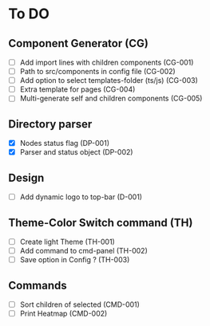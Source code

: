 # To DO

## Component Generator (CG)
- [ ] Add import lines with children components (CG-001)
- [ ] Path to src/components in config file (CG-002)
- [ ] Add option to select templates-folder (ts/js) (CG-003)
- [ ] Extra template for pages (CG-004)
- [ ] Multi-generate self and children components (CG-005)

## Directory parser
- [x] Nodes status flag (DP-001)
- [x] Parser and status object (DP-002)

## Design
- [ ] Add dynamic logo to top-bar  (D-001)

## Theme-Color Switch command (TH)
- [ ] Create light Theme (TH-001)
- [ ] Add command to cmd-panel (TH-002)
- [ ] Save option in Config ? (TH-003)

## Commands
- [ ] Sort children of selected (CMD-001)
- [ ] Print Heatmap (CMD-002)
